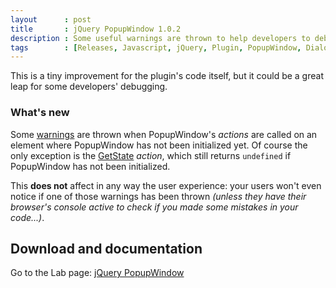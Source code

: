 ```yaml
---
layout      : post
title       : jQuery PopupWindow 1.0.2
description : Some useful warnings are thrown to help developers to debug their code
tags        : [Releases, Javascript, jQuery, Plugin, PopupWindow, Dialog, Modal, Popup, Window]
---
```


This is a tiny improvement for the plugin's code itself, but it could be a great leap for some developers' debugging.

### What's new
Some [warnings](https://developer.mozilla.org/en-US/docs/Web/API/Console/warn) are thrown when PopupWindow's *actions* are called on an element where PopupWindow has not been initialized yet.
Of course the only exception is the [GetState](/labs/jquery-popup-window/#getstate) *action*, which still returns `undefined` if PopupWindow has not been initialized.

This **does not** affect in any way the user experience: your users won't even notice if one of those warnings has been thrown *(unless they have their browser's console active to check if you made some mistakes in your code...)*.


## Download and documentation

Go to the Lab page: [jQuery PopupWindow](/labs/jquery-popup-window/)
